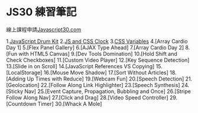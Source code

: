 # JS30 練習筆記
線上課程申請[Javascript30.com](https://javascript30.com/)


1.[JavaScript Drum Kit](https://github.com/iris0952/JS30/tree/master/01JavaScript%20Drum%20Kit)
2.[JS and CSS Clock](https://github.com/iris0952/JS30/tree/master/02JS%20and%20CSS%20Clock)
3.[CSS Variables](https://github.com/iris0952/JS30/tree/master/03CSS%20Variables)
4.[Array Cardio Day 1]
5.[Flex Panel Gallery]
6.[AJAX Type Ahead]
7.[Array Cardio Day 2]
8.[Fun with HTML5 Canvas]
9.[Dev Tools Domination]
10.[Hold Shift and Check Checkboxes]
11.[Custom Video Player]
12.[Key Sequence Detection]
13.[Slide in on Scroll]
14.[JavaScript References VS Copying]
15.[LocalStorage]
16.[Mouse Move Shadow]
17.[Sort Without Articles]
18.[Adding Up Times with Reduce]
19.[Webcam Fun]
20.[Speech Detection]
21.[Geolocation]
22.[Follow Along Link Highlighter]
23.[Speech Synthesis]
24.[Sticky Nav]
25.[Event Capture, Propagation, Bubbling and Once]
26.[Stripe Follow Along Nav]
27.[Click and Drag]
28.[Video Speed Controller]
29.[Countdown Timer]
30.[Whack A Mole]
